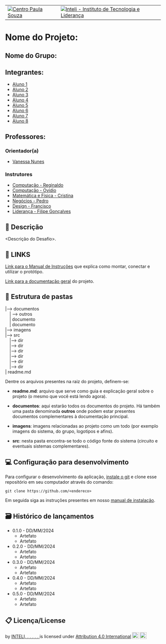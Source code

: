 <Table>
  <tr>
    <td><a href= "https://www.metro.sp.gov.br/"><img src="img/logo-metrosp.png" alt="Centro Paula Souza" border="0"></td>
    <td>
      <a href= "https://www.inteli.edu.br/"><img src="img/logo-Inteli.png" alt="Inteli - Instituto de Tecnologia e Liderança" border="0"></a>
    </td>
  </tr>
</table>

# Nome do Projeto: <nome do projeto>

## Nome do Grupo: <nome do grupo>

## Integrantes:

- <a href="https://www.linkedin.com/in/aluno1/">Aluno 1</a>
- <a href="https://www.linkedin.com/in/aluno2/">Aluno 2</a>
- <a href="https://www.linkedin.com/in/aluno3/">Aluno 3</a>
- <a href="https://www.linkedin.com/in/aluno4">Aluno 4</a>
- <a href="https://www.linkedin.com/in/aluno5">Aluno 5</a>
- <a href="https://www.linkedin.com/in/aluno6">Aluno 6</a>
- <a href="https://www.linkedin.com/in/aluno7">Aluno 7</a>
- <a href="https://www.linkedin.com/in/aluno7">Aluno 8</a>


## Professores:
### Orientador(a) 
- <a href="https://www.linkedin.com/in/vanunes/">Vanessa Nunes</a>
### Instrutores
- <a href="https://www.linkedin.com/in/professor1/">Computação - Reginaldo</a>
- <a href="https://www.linkedin.com/in/professor1/">Computação - Ovídio</a>
- <a href="https://www.linkedin.com/in/professor1/">Matemática e Física - Cristina</a>
- <a href="https://www.linkedin.com/in/professor1/">Negócios - Pedro</a>
- <a href="https://www.linkedin.com/in/professor1/">Design - Francisco</a> 
- <a href="https://www.linkedin.com/in/professor1/">Liderança - Filipe Gonçalves</a>

## 📝 Descrição

<Descrição do Desafio>.

## 📝 LINKS

<a href="/documentos/manual-instalacao.md">Link para o Manual de Instruções</a> que explica como montar, conectar e utilizar o protótipo.

<a href="/documentos/index.md">Link para a documentação geral</a> do projeto.

## 📁 Estrutura de pastas

|--> documentos<br>
  &emsp;| --> outros <br>
  &emsp;| documento<br>
  &emsp;| documento<br>
|--> imagens<br>
|--> src<br>
  &emsp;|--> dir<br>
  &emsp;|--> dir<br>
  &emsp;|--> dir<br>
  &emsp;|--> dir<br>
  &emsp;|--> dir<br>
  &emsp;|--> dir<br>
| readme.md<br>


Dentre os arquivos presentes na raiz do projeto, definem-se:

- <b>readme.md</b>: arquivo que serve como guia e explicação geral sobre o projeto (o mesmo que você está lendo agora).

- <b>documentos</b>: aqui estarão todos os documentos do projeto. Há também uma pasta denominada <b>outros</b> onde podem estar presentes documentos complementares à documentação principal.

- <b>imagens</b>: imagens relacionadas ao projeto como um todo (por exemplo imagens do sistema, do grupo, logotipos e afins).

- <b>src</b>: nesta pasta encontra-se todo o código fonte do sistema (circuito e eventuais sistemas complementares).

## 💻 Configuração para desenvolvimento

Para configurar o desenvolvimento da aplicação, [instale o git](https://git-scm.com/downloads) e clone esse repositório em seu computador através do comando:

```
git clone https://github.com/<endereco>
```
Em seguida siga as instruções presentes em nosso <a href="/documentos/manual-instalacao.md">manual de instalação</a>.

## 🗃 Histórico de lançamentos

* 0.1.0 - DD/MM/2024
    * Artefato
    * Artefato
* 0.2.0 - DD/MM/2024
    * Artefato
    * Artefato
* 0.3.0 - DD/MM/2024
    * Artefato
    * Artefato
* 0.4.0 - DD/MM/2024
    * Artefato
    * Artefato
* 0.5.0 - DD/MM/2024
    * Artefato
    * Artefato

## 📋 Licença/License

<p xmlns:cc="http://creativecommons.org/ns#" xmlns:dct="http://purl.org/dc/terms/"><a property="dct:title" rel="cc:attributionURL" href="https://github.com/ENDEREÇOGRUPO>"><nome do projeto></a> by <a rel="cc:attributionURL dct:creator" property="cc:attributionName" href="https://github.com/ENDEREÇOGRUPO">INTELI, <aluno1>, <aluno2>, <aluno3>, <aluno4>, <aluno5>, <aluno6></a> is licensed under <a href="http://creativecommons.org/licenses/by/4.0/?ref=chooser-v1" target="_blank" rel="license noopener noreferrer" style="display:inline-block;">Attribution 4.0 International<img style="height:22px!important;margin-left:3px;vertical-align:text-bottom;" src="https://mirrors.creativecommons.org/presskit/icons/cc.svg?ref=chooser-v1"><img style="height:22px!important;margin-left:3px;vertical-align:text-bottom;" src="https://mirrors.creativecommons.org/presskit/icons/by.svg?ref=chooser-v1"></a></p>
